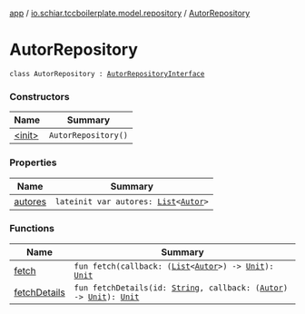 [app](../../index.md) / [io.schiar.tccboilerplate.model.repository](../index.md) / [AutorRepository](./index.md)

# AutorRepository

`class AutorRepository : `[`AutorRepositoryInterface`](../-autor-repository-interface/index.md)

### Constructors

| Name | Summary |
|---|---|
| [&lt;init&gt;](-init-.md) | `AutorRepository()` |

### Properties

| Name | Summary |
|---|---|
| [autores](autores.md) | `lateinit var autores: `[`List`](https://kotlinlang.org/api/latest/jvm/stdlib/kotlin.collections/-list/index.html)`<`[`Autor`](../../io.schiar.tccboilerplate.model/-autor/index.md)`>` |

### Functions

| Name | Summary |
|---|---|
| [fetch](fetch.md) | `fun fetch(callback: (`[`List`](https://kotlinlang.org/api/latest/jvm/stdlib/kotlin.collections/-list/index.html)`<`[`Autor`](../../io.schiar.tccboilerplate.model/-autor/index.md)`>) -> `[`Unit`](https://kotlinlang.org/api/latest/jvm/stdlib/kotlin/-unit/index.html)`): `[`Unit`](https://kotlinlang.org/api/latest/jvm/stdlib/kotlin/-unit/index.html) |
| [fetchDetails](fetch-details.md) | `fun fetchDetails(id: `[`String`](https://kotlinlang.org/api/latest/jvm/stdlib/kotlin/-string/index.html)`, callback: (`[`Autor`](../../io.schiar.tccboilerplate.model/-autor/index.md)`) -> `[`Unit`](https://kotlinlang.org/api/latest/jvm/stdlib/kotlin/-unit/index.html)`): `[`Unit`](https://kotlinlang.org/api/latest/jvm/stdlib/kotlin/-unit/index.html) |
